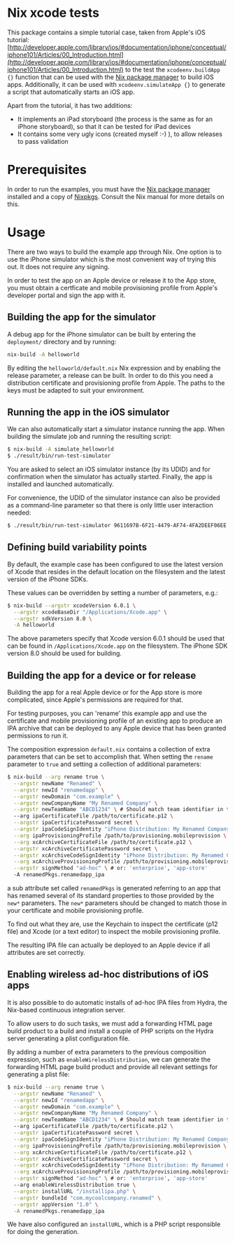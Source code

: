 Nix xcode tests
===============

This package contains a simple tutorial case, taken from Apple's iOS tutorial:
[http://developer.apple.com/library/ios/#documentation/iphone/conceptual/iphone101/Articles/00_Introduction.html](http://developer.apple.com/library/ios/#documentation/iphone/conceptual/iphone101/Articles/00_Introduction.html)
to the test the `xcodeenv.buildApp {}` function that can be used with the
[Nix package manager](http://nixos.org/nix) to build iOS apps. Additionally, it
can be used with `xcodeenv.simulateApp {}` to generate a script that
automatically starts an iOS app.

Apart from the tutorial, it has two additions:

* It implements an iPad storyboard (the process is the same as for an iPhone
  storyboard), so that it can be tested for iPad devices
* It contains some very ugly icons (created myself :-) ), to allow releases to
  pass validation

Prerequisites
=============
In order to run the examples, you must have the
[Nix package manager](http://nixos.org/nix) installed and a copy of
[Nixpkgs](http://nixos.org/nixpkgs). Consult the Nix manual for more details on
this.

Usage
=====
There are two ways to build the example app through Nix. One option is to use the
iPhone simulator which is the most convenient way of trying this out. It does not
require any signing.

In order to test the app on an Apple device or release it to the App store, you
must obtain a certficate and mobile provisioning profile from Apple's developer
portal and sign the app with it.

Building the app for the simulator
----------------------------------
A debug app for the iPhone simulator can be built by entering the `deployment/`
directory and by running:

```bash
nix-build -A helloworld
```

By editing the `helloworld/default.nix` Nix expression and by enabling the
release parameter, a release can be built. In order to do this you need
a distribution certificate and provisioning profile from Apple. The paths
to the keys must be adapted to suit your environment.

Running the app in the iOS simulator
------------------------------------
We can also automatically start a simulator instance running the app.
When building the simulate job and running the resulting script:

```bash
$ nix-build -A simulate_helloworld
$ ./result/bin/run-test-simulator
```

You are asked to select an iOS simulator instance (by its UDID) and for
confirmation when the simulator has actually started. Finally, the app is
installed and launched automatically.

For convenience, the UDID of the simulator instance can also be provided as a
command-line parameter so that there is only little user interaction needed:

```bash
$ ./result/bin/run-test-simulator 9611697B-6F21-4479-AF74-4FA2DEEF06EE
```

Defining build variability points
---------------------------------
By default, the example case has been configured to use the latest version of
Xcode that resides in the default location on the filesystem and the latest
version of the iPhone SDKs.

These values can be overridden by setting a number of parameters, e.g.:

```bash
$ nix-build --argstr xcodeVersion 6.0.1 \
  --argstr xcodeBaseDir "/Applications/Xcode.app" \
  --argstr sdkVersion 8.0 \
  -A helloworld
```

The above parameters specify that Xcode version 6.0.1 should be used that can be
found in `/Applications/Xcode.app` on the filesystem. The iPhone SDK version 8.0
should be used for building.

Building the app for a device or for release
--------------------------------------------
Building the app for a real Apple device or for the App store is more
complicated, since Apple's permissions are required for that.

For testing purposes, you can 'rename' this example app and use the certificate
and mobile provisioning profile of an existing app to produce an IPA archive that
can be deployed to any Apple device that has been granted permissions to run it.

The composition expression `default.nix` contains a collection of extra
parameters that can be set to accomplish that. When setting the `rename`
parameter to `true` and setting a collection of additional parameters:

```bash
$ nix-build --arg rename true \
  --argstr newName "Renamed" \
  --argstr newId "renamedapp" \
  --argstr newDomain "com.example" \
  --argstr newCompanyName "My Renamed Company" \
  --argstr newTeamName "ABCD1234" \ # Should match team identifier in the certificate name
  --arg ipaCertificateFile /path/to/certificate.p12 \
  --argstr ipaCertificatePassword secret \
  --argstr ipaCodeSignIdentity "iPhone Distribution: My Renamed Company (ABCD1234)" \
  --arg ipaProvisioningProfile /path/to/provisioning.mobileprovision \
  --arg xcArchiveCertificateFile /path/to/certificate.p12 \
  --argstr xcArchiveCertificatePassword secret \
  --argstr xcArchiveCodeSignIdentity "iPhone Distribution: My Renamed Company (ABCD1234)" \
  --arg xcArchiveProvisioningProfile /path/to/provisioning.mobileprovision \
  --argstr signMethod "ad-hoc" \ # or: 'enterprise', 'app-store'
  -A renamedPkgs.renamedapp_ipa
```

a sub attribute set called `renamedPkgs` is generated referring to an app that
has renamed several of its standard properties to those provided by the `new*`
parameters.  The `new*` parameters should be changed to match those in your
certificate and mobile provisioning profile.

To find out what they are, use the Keychain to inspect the certificate (p12 file)
and Xcode (or a text editor) to inspect the mobile provisioning profile.

The resulting IPA file can actually be deployed to an Apple device if all
attributes are set correctly.

Enabling wireless ad-hoc distributions of iOS apps
--------------------------------------------------
It is also possible to do automatic installs of ad-hoc IPA files from Hydra, the
Nix-based continuous integration server.

To allow users to do such tasks, we must add a forwarding HTML page build product
to a build and install a couple of PHP scripts on the Hydra server generating a
plist configuration file.

By adding a number of extra parameters to the previous composition expression,
such as `enableWirelessDistribution`, we can generate the forwarding HTML page
build product and provide all relevant settings for generating a plist file:

```bash
$ nix-build --arg rename true \
  --argstr newName "Renamed" \
  --argstr newId "renamedapp" \
  --argstr newDomain "com.example" \
  --argstr newCompanyName "My Renamed Company" \
  --argstr newTeamName "ABCD1234" \ # Should match team identifier in the certificate name
  --arg ipaCertificateFile /path/to/certificate.p12 \
  --argstr ipaCertificatePassword secret \
  --argstr ipaCodeSignIdentity "iPhone Distribution: My Renamed Company (ABCD1234)" \
  --arg ipaProvisioningProfile /path/to/provisioning.mobileprovision \
  --arg xcArchiveCertificateFile /path/to/certificate.p12 \
  --argstr xcArchiveCertificatePassword secret \
  --argstr xcArchiveCodeSignIdentity "iPhone Distribution: My Renamed Company (ABCD1234)" \
  --arg xcArchiveProvisioningProfile /path/to/provisioning.mobileprovision \
  --argstr signMethod "ad-hoc" \ # or: 'enterprise', 'app-store'
  --arg enableWirelessDistribution true \
  --argstr installURL "/installipa.php" \
  --argstr bundleId "com.mycoolcompany.renamed" \
  --argstr appVersion "1.0" \
  -A renamedPkgs.renamedapp_ipa
```

We have also configured an `installURL`, which is a PHP script responsible for
doing the generation.

